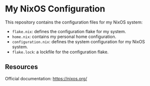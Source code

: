 # My NixOS Configuration

This repository contains the configuration files for my NixOS system:

- `flake.nix`: defines the configuration flake for my system.
- `home.nix`: contains my personal home configuration.
- `configuration.nix`: defines the system configuration for my NixOS system.
- `flake.lock`: a lockfile for the configuration flake.

## Resources

Official documentation: https://nixos.org/
